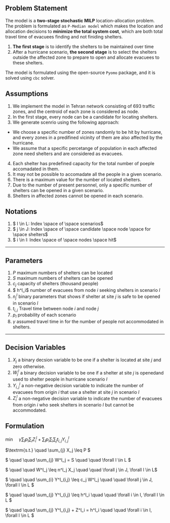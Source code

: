 ## Problem Statement
The model is a **two-stage stochastic MILP** location-allocation problem.<br>
The problem is formulated as `P-Median model` which makes the location and allocation decisions to **minimize the total system cost**, which are both total travel time of evacuees finding and not finiding shelters.
1. **The first stage** is to identify the shelters to be maintained over time
2.  After a hurricane scenario, **the second stage** is to select the shelters outside the affected zone to prepare to open and allocate evacuees to these shelters.

The model is formulated using the open-source `Pyomo` package, and it is solved using `cbc` solver.


## Assumptions
1. We implement the model in Tehran network consisting of 693 traffic zones, and the centroid of each zone is considered as node.
2. In the first stage, every node can be a candidate for locating shelters.
3. We generate scenrio using the following approach: <br>
- We choose a specific number of zones randomly to be hit by hurricane, and every zones in a predifined vicinity of them are also affected by the hurricane. <br>
- We assume that a specific percetange of population in each affected zone need shelters and are considered as evacuees.
4. Each shelter has predefined capacity for the total number of poeple accomadated in them.
5. It may not be possible to accomadate all the people in a given scenario.
6. There is a maximum value for the number of located shelters.
7. Due to the number of present personnel, only a specific number of shelters can be opened in a given scenario.
8. Shelters in affected zones cannot be opened in each scenario.



## Notations

1. $ l \in L:  Index \space of \space scenarios$
2. $ j \in J:  Index \space of \space candidate \space node \space for \space shelters$
3. $ i \in I:  Index \space of \space nodes \space hit$
------------------------

## Parameters
1. $P$ maximum numbers of shelters can be located 
2. $S$ maximum numbers of shelters can be opened
3. $c_j$ capacity of shelters (thousand people)
4. $ h^l_i$ number of evacuees from node $i$ seeking shelters in scenario $l$
5. $n^l_j$ binary parameters that shows if shelter at site $j$ is safe to be opened in scenario $l$
6. $t_{i,j}$ Travel time between node $i$ and node $j$
7. $p_l$ probability of each scenario
7. $\gamma$ assumed travel time in for the number of people not accommodated in shelters.
----------------------------

## Decision Variables
1. $X_j$ a binary decsion variable to be one if a shelter is located at site $j$ and zero otherwise.
2. $W^l_j$ a binary decision variable to be one if a shelter at site $j$ is openedand used to shelter people in hurricane scenario $l$
3. $Y^l_{i,j}$ a non-negative decision variable to indicate the number of evacuees from origin $i$ that use a shelter at site $j$ in scenario $l$
4. $Z^l_i$ a non-negative decision variable to indicate the number of evacuees from origin $i$ who seek shelters in scenario $l$ but cannot be accommodated.


## Formulation

$\min \quad \gamma \sum_ {l} p_l \sum_ {i} Z^l_i + \sum_ {l} p_l \sum_ {i} \sum_ {j} t_{i,j} Y^l_{i,j}$ 

$\textrm{s.t.} \quad \sum_{j} X_j \leq P $

$ \quad \quad \sum_{j} W^l_j = S \quad \quad \forall l \in L $

$ \quad \quad  W^l_j \leq n^l_j X_j \quad \quad \forall j \in J, \forall l \in L$

$ \quad \quad \sum_{i} Y^l_{i,j} \leq c_j W^l_j \quad \quad \forall j \in J, \forall l \in L $

$ \quad \quad \sum_{j} Y^l_{i,j} \leq h^l_i \quad \quad \forall i \in I, \forall l \in L $

$ \quad \quad \sum_{j} Y^l_{i,j} + Z^l_i =  h^l_i \quad \quad \forall i \in I, \forall l \in L $